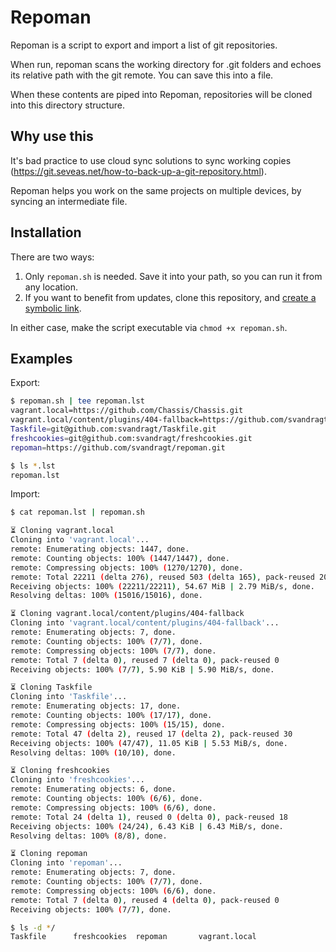 # Repoman

Repoman is a script to export and import a list of git repositories.

When run, repoman scans the working directory for .git folders and echoes its relative path with the git remote. You can save this into a file.

When these contents are piped into Repoman, repositories will be cloned into this directory structure.


## Why use this

It's bad practice to use cloud sync solutions to sync working copies (https://git.seveas.net/how-to-back-up-a-git-repository.html).

Repoman helps you work on the same projects on multiple devices, by syncing an intermediate file.


## Installation

There are two ways:

1. Only `repoman.sh` is needed. Save it into your path, so you can run it from any location. 
2. If you want to benefit from updates, clone this repository, and [create a symbolic link](https://duckduckgo.com/?t=ffab&q=create+symbolic+link&ia=web).

In either case, make the script executable via `chmod +x repoman.sh`.


## Examples

Export:
```bash
$ repoman.sh | tee repoman.lst
vagrant.local=https://github.com/Chassis/Chassis.git
vagrant.local/content/plugins/404-fallback=https://github.com/svandragt/404-fallback.git
Taskfile=git@github.com:svandragt/Taskfile.git
freshcookies=git@github.com:svandragt/freshcookies.git
repoman=https://github.com/svandragt/repoman.git

$ ls *.lst
repoman.lst
```

Import:

```bash
$ cat repoman.lst | repoman.sh

⏳ Cloning vagrant.local
Cloning into 'vagrant.local'...
remote: Enumerating objects: 1447, done.
remote: Counting objects: 100% (1447/1447), done.
remote: Compressing objects: 100% (1270/1270), done.
remote: Total 22211 (delta 276), reused 503 (delta 165), pack-reused 20764
Receiving objects: 100% (22211/22211), 54.67 MiB | 2.79 MiB/s, done.
Resolving deltas: 100% (15016/15016), done.

⏳ Cloning vagrant.local/content/plugins/404-fallback
Cloning into 'vagrant.local/content/plugins/404-fallback'...
remote: Enumerating objects: 7, done.
remote: Counting objects: 100% (7/7), done.
remote: Compressing objects: 100% (7/7), done.
remote: Total 7 (delta 0), reused 7 (delta 0), pack-reused 0
Receiving objects: 100% (7/7), 5.90 KiB | 5.90 MiB/s, done.

⏳ Cloning Taskfile
Cloning into 'Taskfile'...
remote: Enumerating objects: 17, done.
remote: Counting objects: 100% (17/17), done.
remote: Compressing objects: 100% (15/15), done.
remote: Total 47 (delta 2), reused 17 (delta 2), pack-reused 30
Receiving objects: 100% (47/47), 11.05 KiB | 5.53 MiB/s, done.
Resolving deltas: 100% (10/10), done.

⏳ Cloning freshcookies
Cloning into 'freshcookies'...
remote: Enumerating objects: 6, done.
remote: Counting objects: 100% (6/6), done.
remote: Compressing objects: 100% (6/6), done.
remote: Total 24 (delta 1), reused 0 (delta 0), pack-reused 18
Receiving objects: 100% (24/24), 6.43 KiB | 6.43 MiB/s, done.
Resolving deltas: 100% (8/8), done.

⏳ Cloning repoman
Cloning into 'repoman'...
remote: Enumerating objects: 7, done.
remote: Counting objects: 100% (7/7), done.
remote: Compressing objects: 100% (6/6), done.
remote: Total 7 (delta 0), reused 4 (delta 0), pack-reused 0
Receiving objects: 100% (7/7), done.

$ ls -d */
Taskfile      freshcookies  repoman       vagrant.local
```
